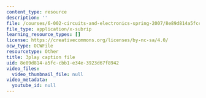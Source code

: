 ```yaml
---
content_type: resource
description: ''
file: /courses/6-002-circuits-and-electronics-spring-2007/8e89d814a5fccbb1e34e3923d67f8942_RsJ1eg7XNVs.srt
file_type: application/x-subrip
learning_resource_types: []
license: https://creativecommons.org/licenses/by-nc-sa/4.0/
ocw_type: OCWFile
resourcetype: Other
title: 3play caption file
uid: 8e89d814-a5fc-cbb1-e34e-3923d67f8942
video_files:
  video_thumbnail_file: null
video_metadata:
  youtube_id: null
---
```

